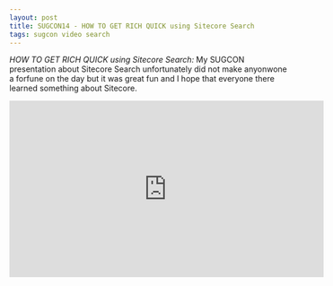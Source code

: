 ```yaml
---
layout: post
title: SUGCON14 - HOW TO GET RICH QUICK using Sitecore Search
tags: sugcon video search
---
```


_HOW TO GET RICH QUICK using Sitecore Search:_ My SUGCON presentation about Sitecore Search unfortunately did not make anyonwone a forfune on the day but it was great fun and I hope that everyone there learned something about Sitecore.

<iframe width="560" height="315" src="https://www.youtube.com/embed/fjuBrhCvQzQ" frameborder="0" allowfullscreen></iframe>